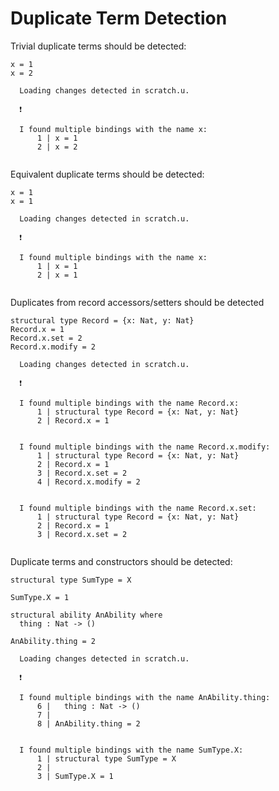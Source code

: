 # Duplicate Term Detection

Trivial duplicate terms should be detected:

``` unison
x = 1
x = 2
```

``` ucm
  Loading changes detected in scratch.u.

  ❗️
  
  I found multiple bindings with the name x:
      1 | x = 1
      2 | x = 2
  

```

Equivalent duplicate terms should be detected:

``` unison
x = 1
x = 1
```

``` ucm
  Loading changes detected in scratch.u.

  ❗️
  
  I found multiple bindings with the name x:
      1 | x = 1
      2 | x = 1
  

```

Duplicates from record accessors/setters should be detected

``` unison
structural type Record = {x: Nat, y: Nat}
Record.x = 1
Record.x.set = 2
Record.x.modify = 2
```

``` ucm
  Loading changes detected in scratch.u.

  ❗️
  
  I found multiple bindings with the name Record.x:
      1 | structural type Record = {x: Nat, y: Nat}
      2 | Record.x = 1
  
  
  I found multiple bindings with the name Record.x.modify:
      1 | structural type Record = {x: Nat, y: Nat}
      2 | Record.x = 1
      3 | Record.x.set = 2
      4 | Record.x.modify = 2
  
  
  I found multiple bindings with the name Record.x.set:
      1 | structural type Record = {x: Nat, y: Nat}
      2 | Record.x = 1
      3 | Record.x.set = 2
  

```

Duplicate terms and constructors should be detected:

``` unison
structural type SumType = X

SumType.X = 1

structural ability AnAbility where
  thing : Nat -> ()

AnAbility.thing = 2
```

``` ucm
  Loading changes detected in scratch.u.

  ❗️
  
  I found multiple bindings with the name AnAbility.thing:
      6 |   thing : Nat -> ()
      7 | 
      8 | AnAbility.thing = 2
  
  
  I found multiple bindings with the name SumType.X:
      1 | structural type SumType = X
      2 | 
      3 | SumType.X = 1
  

```
